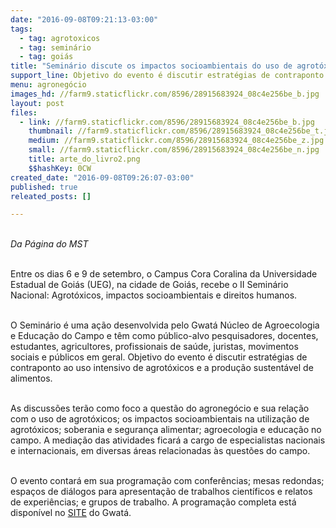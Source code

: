 ```yaml
---
date: "2016-09-08T09:21:13-03:00"
tags:
  - tag: agrotoxicos
  - tag: seminário
  - tag: goiás
title: "Seminário discute os impactos socioambientais do uso de agrotóxicos "
support_line: Objetivo do evento é discutir estratégias de contraponto ao uso intensivo de agrotóxicos e a produção sustentável de alimentos
menu: agronegócio
images_hd: //farm9.staticflickr.com/8596/28915683924_08c4e256be_b.jpg
layout: post
files:
  - link: //farm9.staticflickr.com/8596/28915683924_08c4e256be_b.jpg
    thumbnail: //farm9.staticflickr.com/8596/28915683924_08c4e256be_t.jpg
    medium: //farm9.staticflickr.com/8596/28915683924_08c4e256be_z.jpg
    small: //farm9.staticflickr.com/8596/28915683924_08c4e256be_n.jpg
    title: arte_do_livro2.png
    $$hashKey: 0CW
created_date: "2016-09-08T09:26:07-03:00"
published: true
releated_posts: []

---
```

<p>&nbsp;<br />
<em>Da P&aacute;gina do MST</em></p>

<p><br />
Entre os dias 6 e 9 de setembro, o Campus Cora Coralina da Universidade Estadual de Goi&aacute;s (UEG), na cidade de Goi&aacute;s, recebe o II Semin&aacute;rio Nacional: Agrot&oacute;xicos, impactos socioambientais e direitos humanos.</p>

<p><br />
O Semin&aacute;rio &eacute; uma a&ccedil;&atilde;o desenvolvida pelo Gwat&aacute; N&uacute;cleo de Agroecologia e Educa&ccedil;&atilde;o do Campo e t&ecirc;m como p&uacute;blico-alvo pesquisadores, docentes, estudantes, agricultores, profissionais de sa&uacute;de, juristas, movimentos sociais e p&uacute;blicos em geral. Objetivo do evento &eacute; discutir estrat&eacute;gias de contraponto ao uso intensivo de agrot&oacute;xicos e a produ&ccedil;&atilde;o sustent&aacute;vel de alimentos.</p>

<p><br />
As discuss&otilde;es ter&atilde;o como foco a quest&atilde;o do agroneg&oacute;cio e sua rela&ccedil;&atilde;o com o uso de agrot&oacute;xicos; os impactos socioambientais na utiliza&ccedil;&atilde;o de agrot&oacute;xicos; soberania e seguran&ccedil;a alimentar; agroecologia e educa&ccedil;&atilde;o no campo. A media&ccedil;&atilde;o das atividades ficar&aacute; a cargo de especialistas nacionais e internacionais, em diversas &aacute;reas relacionadas &agrave;s quest&otilde;es do campo.</p>

<p><br />
O evento contar&aacute; em sua programa&ccedil;&atilde;o com confer&ecirc;ncias; mesas redondas; espa&ccedil;os de di&aacute;logos para apresenta&ccedil;&atilde;o de trabalhos cient&iacute;ficos e relatos de experi&ecirc;ncias; e grupos de trabalho. A programa&ccedil;&atilde;o completa est&aacute; dispon&iacute;vel no <a href="http://www.gwata.ueg.br/ii-seminario-nacional-agrotoxicos-impactos-socioambientais-e-direitos-humanos/">SITE</a> do Gwat&aacute;.</p>
